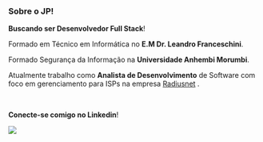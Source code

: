 ### Sobre o JP!

**Buscando ser Desenvolvedor Full Stack**! 

Formado em Técnico em Informática no **E.M Dr. Leandro Franceschini**.

Formado Segurança da Informação na **Universidade Anhembi Morumbi**.

Atualmente trabalho como **Analista de Desenvolvimento** de Software com foco em gerenciamento para ISPs na empresa  [Radiusnet](https://www.radius.net.br/) .

<br />

**Conecte-se comigo no Linkedin**! 

[<img src="https://img.shields.io/badge/linkedin-%230077B5.svg?&style=for-the-badge&logo=linkedin&logoColor=white" />](https://www.linkedin.com/in/jo%C3%A3o-pedro-64b221170/)
